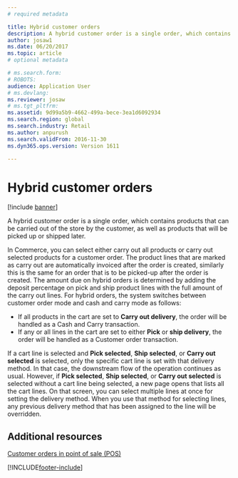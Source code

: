 ```yaml
---
# required metadata

title: Hybrid customer orders
description: A hybrid customer order is a single order, which contains products that can be carried out of the store by the customer, as well as products that will be picked up or shipped later.
author: josaw1
ms.date: 06/20/2017
ms.topic: article
# optional metadata

# ms.search.form: 
# ROBOTS: 
audience: Application User
# ms.devlang: 
ms.reviewer: josaw
# ms.tgt_pltfrm: 
ms.assetid: 9d99a5b9-4662-499a-bece-3ea1d6092934
ms.search.region: global
ms.search.industry: Retail
ms.author: anpurush
ms.search.validFrom: 2016-11-30
ms.dyn365.ops.version: Version 1611

---
```


# Hybrid customer orders

[!include [banner](includes/banner.md)]

A hybrid customer order is a single order, which contains products that can be carried out of the store by the customer, as well as products that will be picked up or shipped later.

In Commerce, you can select either carry out all products or carry out selected products for a customer order. The product lines that are marked as carry out are automatically invoiced after the order is created, similarly this is the same for an order that is to be picked-up after the order is created. The amount due on hybrid orders is determined by adding the deposit percentage on pick and ship product lines with the full amount of the carry out lines. For hybrid orders, the system switches between customer order mode and cash and carry mode as follows:

- If all products in the cart are set to **Carry out delivery**, the order will be handled as a Cash and Carry transaction.
- If any or all lines in the cart are set to either **Pick** or **ship delivery**, the order will be handled as a Customer order transaction.

If a cart line is selected and **Pick selected**, **Ship selected**, or **Carry out selected** is selected, only the specific cart line is set with that delivery method. In that case, the downstream flow of the operation continues as usual. However, if **Pick selected**, **Ship selected**, or **Carry out selected** is selected without a cart line being selected, a new page opens that lists all the cart lines. On that screen, you can select multiple lines at once for setting the delivery method. When you use that method for selecting lines, any previous delivery method that has been assigned to the line will be overridden.

## Additional resources

[Customer orders in point of sale (POS)](customer-orders-overview.md)


[!INCLUDE[footer-include](../includes/footer-banner.md)]

